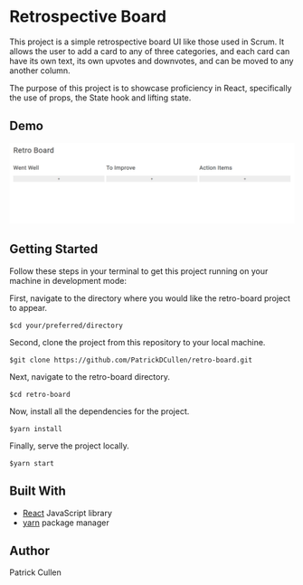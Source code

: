 # Retrospective Board

This project is a simple retrospective board UI like those used in Scrum. It allows the user to add a card to any of three categories, and each card can have its own text, its own upvotes and downvotes, and can be moved to any another column.

The purpose of this project is to showcase proficiency in React, specifically
the use of props, the State hook and lifting state.

## Demo

![Brief Demo](retro-board-demo.gif)

## Getting Started

Follow these steps in your terminal to get this project running on your machine in development mode:

First, navigate to the directory where you would like the retro-board project to appear.

```
$cd your/preferred/directory
```

Second, clone the project from this repository to your local machine.

```
$git clone https://github.com/PatrickDCullen/retro-board.git
```

Next, navigate to the retro-board directory.

```
$cd retro-board
```

Now, install all the dependencies for the project.

```
$yarn install
```

Finally, serve the project locally.

```
$yarn start
```

## Built With

- [React](https://reactjs.org/) JavaScript library
- [yarn](https://yarnpkg.com/) package manager

## Author

Patrick Cullen
